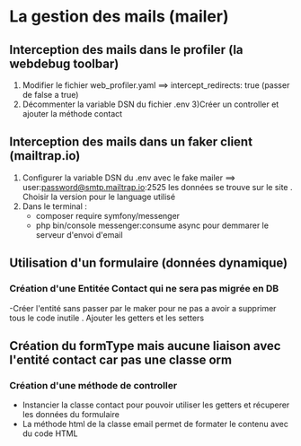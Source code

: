 # La gestion des mails (mailer)
## Interception des mails dans le profiler (la webdebug toolbar)

1) Modifier le fichier web_profiler.yaml ==> intercept_redirects: true (passer de false a true)
2) Décommenter la variable DSN du fichier .env
3)Créer un controller et ajouter la méthode contact 

## Interception des mails dans un faker client (mailtrap.io)
1) Configurer la variable DSN du .env avec le fake mailer ==> user:password@smtp.mailtrap.io:2525
 les données se trouve sur le site . Choisir la version pour le language utilisé
2) Dans le terminal : 
   - composer require symfony/messenger
   - php bin/console messenger:consume async pour demmarer le serveur d'envoi d'email 

## Utilisation d'un formulaire (données dynamique)
### Création d'une Entitée Contact qui ne sera pas migrée en DB 
   -Créer l'entité sans passer par le maker pour ne pas a avoir a supprimer tous le code inutile . Ajouter les getters et les setters
## Création du formType mais aucune liaison avec l'entité contact car pas une classe orm 
### Création d'une méthode de controller
- Instancier la classe contact pour pouvoir utiliser les getters et récuperer les données du formulaire
- La méthode html de la classe email permet de formater le contenu avec du code HTML